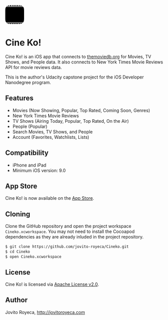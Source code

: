 <img src="icons/App%20Icon%20%5BRounded%5D/Icon-60.png" width="auto" height="auto"/>

# Cine Ko!

Cine Ko! is an iOS app that connects to [themoviedb.org](https://www.themoviedb.org) for Movies, TV Shows, and People data. It also connects to New York Times Movie Reviews API for movie reviews data.

This is the author's Udacity capstone project for the iOS Developer Nanodegree program.

## Features

 * Movies (Now Showing, Popular, Top Rated, Coming Soon, Genres)
 * New York Times Movie Reviews
 * TV Shows (Airing Today, Popular, Top Rated, On the Air)
 * People (Popular)
 * Search Movies, TV Shows, and People
 * Account (Favorites, Watchlists, Lists)
 
## Compatibility
 
 * iPhone and iPad
 * Minimum iOS version: 9.0
 
## App Store

Cine Ko! is now available on the [App Store](https://itunes.apple.com/us/app/cine-ko!/id1105292175?ls=1&mt=8).

## Cloning

Clone the GitHub repository and open the project workspace `Cineko.xcworkspace`. You may not need to install the Cocoapod dependencies as they are already inluded in the project repository.

```
$ git clone https://github.com/jovito-royeca/Cineko.git
$ cd Cineko
$ open Cineko.xcworkspace
```

## License

Cine Ko! is licensed via [Apache License v2.0](LICENSE).

## Author
Jovito Royeca, http://jovitoroyeca.com
